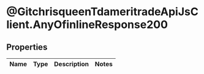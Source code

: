 # @GitchrisqueenTdameritradeApiJsClient.AnyOfinlineResponse200

## Properties
Name | Type | Description | Notes
------------ | ------------- | ------------- | -------------
